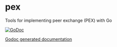 pex
===

Tools for implementing peer exchange (PEX) with Go

[![GoDoc](http://godoc.org/github.com/mdllife/mdl/pex?status.png)](http://godoc.org/github.com/mdllife/mdl/src/daemon/pex)

[Godoc generated documentation](http://godoc.org/github.com/mdllife/mdl/src/daemon/pex)
